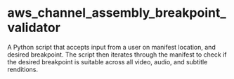 # aws_channel_assembly_breakpoint_validator
A Python script that accepts input from a user on manifest location, and desired breakpoint. The script then iterates through the manifest to check if the desired breakpoint is suitable across all video, audio, and subtitle renditions.

